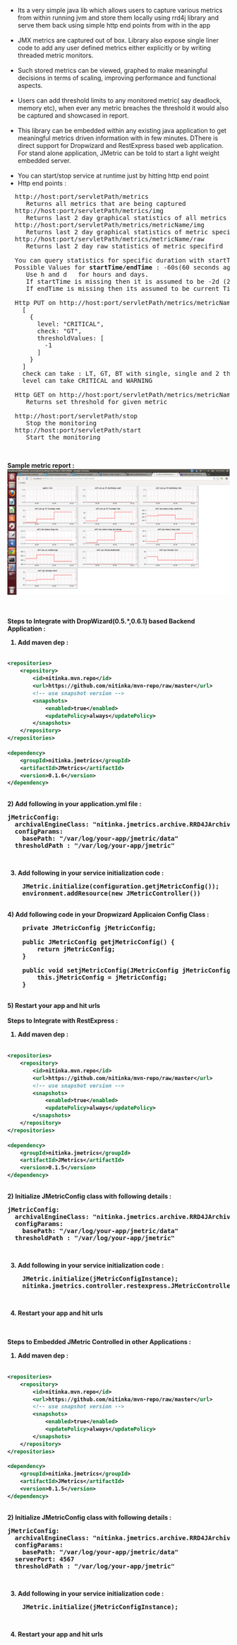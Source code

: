 * Its a very simple java lib which allows users to capture various metrics from within running jvm and store them locally using rrd4j library and serve them back using simple http end points from with in the app<br><br>
* JMX metrics are captured out of box. Library also expose single liner code to add any user defined metrics either explicitly or by writing threaded metric monitors.<br><br>
* Such stored metrics can be viewed, graphed to make meaningful decisions in terms of scaling, improving performance and functional aspects.<br><br>
* Users can add threshold limits to any monitored metric( say deadlock, memory etc), when ever any metric breaches the threshold it would also be captured and showcased in report.<br><br>
* This library can be embedded within any existing java application to get meaningful metrics driven information with in few minutes. DThere is direct support for Dropwizard and RestExpress based web application. For stand alone application, JMetric can be told to start a light weight embedded server.<br><br>
* You can start/stop service at runtime just by hitting http end point<br>
* Http end points :
<pre>
  http://host:port/servletPath/metrics
     Returns all metrics that are being captured
  http://host:port/servletPath/metrics/img
     Returns last 2 day graphical statistics of all metrics
  http://host:port/servletPath/metrics/metricName/img
     Returns last 2 day graphical statistics of metric specifird
  http://host:port/servletPath/metrics/metricName/raw
     Returns last 2 day raw statistics of metric specifird

  You can query statistics for specific duration with startTime and endTime query Parameters:
  Possible Values for <b>startTime/endTime</b> : -60s(60 seconds ago from now), -60m(60 mins ago from now)
     Use h and d   for hours and days. 
     If startTime is missing then it is assumed to be -2d (2 days ago from now)
     If endTime is missing then its assumed to be current Time
  
  Http PUT on http://host:port/servletPath/metrics/metricName/threshold
    [
      {
        level: "CRITICAL",
        check: "GT",
        thresholdValues: [
          -1
        ]
      }
    ]
    check can take : LT, GT, BT with single, single and 2 thresholdValues respectively
    level can take CRITICAL and WARNING

  Http GET on http://host:port/servletPath/metrics/metricName/threshold 
     Returns set threshold for given metric

  http://host:port/servletPath/stop
     Stop the monitoring
  http://host:port/servletPath/start
     Start the monitoring

</pre>

<br><b>Sample metric report :
![Alt Image](https://github.com/nitinka/JMetrics/raw/master/images/JMetricSample.png)
<br><br>



<br><b>Steps to Integrate with DropWizard(0.5.*,0.6.1) based Backend Application :</b>
<br>

1) Add maven dep :<br>
```xml

<repositories>
    <repository>
        <id>nitinka.mvn.repo</id>
        <url>https://github.com/nitinka/mvn-repo/raw/master</url>
        <!-- use snapshot version -->
        <snapshots>
            <enabled>true</enabled>
            <updatePolicy>always</updatePolicy>
        </snapshots>
    </repository>
</repositories>

<dependency>
    <groupId>nitinka.jmetrics</groupId>
    <artifactId>JMetrics</artifactId>
    <version>0.1.6</version>
</dependency> 
```
<br>
2) Add following in your application.yml file :
<pre>
jMetricConfig:
  archivalEngineClass: "nitinka.jmetrics.archive.RRD4JArchivingEngine"
  configParams:
    basePath: "/var/log/your-app/jmetric/data"
  thresholdPath : "/var/log/your-app/jmetric"  
</pre><br>

3) Add following in your service initialization code :<br>

<pre>
    JMetric.initialize(configuration.getjMetricConfig());
    environment.addResource(new JMetricController())
</pre>

<br>
4) Add following code in your Dropwizard Applicaion Config Class :<br>

<pre>
    private JMetricConfig jMetricConfig;

    public JMetricConfig getjMetricConfig() {
        return jMetricConfig;
    }

    public void setjMetricConfig(JMetricConfig jMetricConfig) {
        this.jMetricConfig = jMetricConfig;
    }
</pre>

<br>
5) Restart your app and hit urls
<br>
<br><b>Steps to Integrate with RestExpress :</b>
<br>

1) Add maven dep :<br>
```xml

<repositories>
    <repository>
        <id>nitinka.mvn.repo</id>
        <url>https://github.com/nitinka/mvn-repo/raw/master</url>
        <!-- use snapshot version -->
        <snapshots>
            <enabled>true</enabled>
            <updatePolicy>always</updatePolicy>
        </snapshots>
    </repository>
</repositories>

<dependency>
    <groupId>nitinka.jmetrics</groupId>
    <artifactId>JMetrics</artifactId>
    <version>0.1.5</version>
</dependency> 
```
<br>
2) Initialize JMetricConfig class with following details :
<pre>
jMetricConfig:
  archivalEngineClass: "nitinka.jmetrics.archive.RRD4JArchivingEngine"
  configParams:
    basePath: "/var/log/your-app/jmetric/data"
  thresholdPath : "/var/log/your-app/jmetric"  
</pre><br>

3) Add following in your service initialization code :<br>

<pre>
    JMetric.initialize(jMetricConfigInstance);
    nitinka.jmetrics.controller.restexpress.JMetricController.setup();
</pre>

<br>

4) Restart your app and hit urls

<br>
<br><b>Steps to Embedded JMetric Controlled in other Applications :</b>
<br>

1) Add maven dep :<br>
```xml

<repositories>
    <repository>
        <id>nitinka.mvn.repo</id>
        <url>https://github.com/nitinka/mvn-repo/raw/master</url>
        <!-- use snapshot version -->
        <snapshots>
            <enabled>true</enabled>
            <updatePolicy>always</updatePolicy>
        </snapshots>
    </repository>
</repositories>

<dependency>
    <groupId>nitinka.jmetrics</groupId>
    <artifactId>JMetrics</artifactId>
    <version>0.1.5</version>
</dependency> 
```
<br>
2) Initialize JMetricConfig class with following details :
<pre>
jMetricConfig:
  archivalEngineClass: "nitinka.jmetrics.archive.RRD4JArchivingEngine"
  configParams:
    basePath: "/var/log/your-app/jmetric/data"
  serverPort: 4567
  thresholdPath : "/var/log/your-app/jmetric"
</pre><br>

3) Add following in your service initialization code :<br>

<pre>
    JMetric.initialize(jMetricConfigInstance);
</pre>

<br>

4) Restart your app and hit urls

